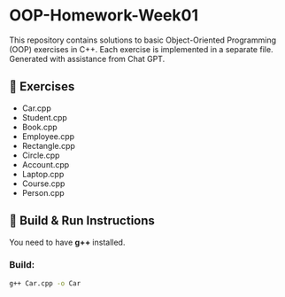 # OOP-Homework-Week01

This repository contains solutions to basic Object-Oriented Programming (OOP) exercises in C++.
Each exercise is implemented in a separate file.
Generated with assistance from Chat GPT.

## 📌 Exercises
- Car.cpp
- Student.cpp
- Book.cpp
- Employee.cpp
- Rectangle.cpp
- Circle.cpp
- Account.cpp
- Laptop.cpp
- Course.cpp
- Person.cpp

## 🚀 Build & Run Instructions
You need to have **g++** installed.

### Build:
```bash
g++ Car.cpp -o Car
